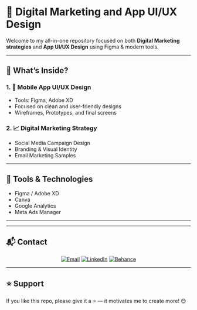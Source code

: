 # 📲 Digital Marketing and App UI/UX Design

Welcome to my all-in-one repository focused on both **Digital Marketing strategies** and **App UI/UX Design** using Figma & modern tools.

---

## 🎯 What’s Inside?

### 1. 📱 Mobile App UI/UX Design
- Tools: Figma, Adobe XD
- Focused on clean and user-friendly designs
- Wireframes, Prototypes, and final screens

### 2. 📈 Digital Marketing Strategy
- Social Media Campaign Design
- Branding & Visual Identity
- Email Marketing Samples

---

## 🧰 Tools & Technologies

- Figma / Adobe XD  
- Canva  
- Google Analytics  
- Meta Ads Manager  

---

---

## 📬 Contact

<p align="center">
  <a href="mailto:Zahid10-2107@diu.edu.bd" target="_blank"><img src="https://img.shields.io/badge/Email-Zahid10--2107%40diu.edu.bd-red" alt="Email" /></a> 
  <a href="https://www.linkedin.com/in/parthobd-ui" target="_blank"><img src="https://img.shields.io/badge/LinkedIn-Partho%20BD-blue" alt="LinkedIn" /></a>  
  <a href="https://www.behance.net/yourprofile" target="_blank"><img src="https://img.shields.io/badge/Behance-Partho%20BD-purple" alt="Behance" /></a>
</p>

---

## ⭐ Support

If you like this repo, please give it a ⭐ — it motivates me to create more! 😊

